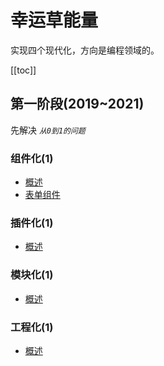 # 幸运草能量

实现四个现代化，方向是编程领域的。

[[toc]]

## 第一阶段(2019~2021)

先解决 *```从0到1的问题```*

### 组件化(1)

* [概述](./component1.md)
* [表单组件](./form.md)

### 插件化(1)

* [概述](./plugin1.md)

### 模块化(1)

* [概述](./module1.md)

### 工程化(1)

* [概述](./engineering1.md)




